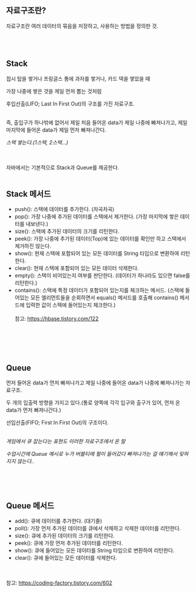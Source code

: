 ## 자료구조란?
자료구조란 여러 데이터의 묶음을 저장하고, 사용하는 방법을 정의한 것. <br><br><br><br>

 

## Stack
접시 탑을 쌓거나 프링글스 통에 과자를 쌓거나, 카드 덱을 쌓았을 때

가장 나중에 쌓은 것을 제일 먼저 뽑는 것처럼

후입선출(LIFO; Last In First Out)의 구조를 가진 자료구조.
<br><br>
 

즉, 출입구가 하나밖에 없어서 제일 처음 들어온 data가 제일 나중에 빠져나가고, 제일 마지막에 들어온 data가 제일 먼저 빠져나간다.

*스택 쌓는다.(1스택, 2스택...)*
<br><br><br>

 
자바에서는 기본적으로 Stack과 Queue를 제공한다. <br><br>

## Stack 메서드
- push(): 스택에 데이터를 추가한다. (차곡차곡)
- pop(): 가장 나중에 추가된 데이터를 스택에서 제거한다. (가장 마지막에 쌓은 데이터를 내보낸다.)
- size(): 스택에 추가된 데이터의 크기를 리턴한다.
- peek(): 가장 나중에 추가된 데이터(Top)에 있는 데이터를 확인만 하고 스택에서 제거하진 않는다.
- show(): 현재 스택에 포함되어 있는 모든 데이터를 String 타입으로 변환하여 리턴한다.
- clear(): 현재 스택에 포함되어 있는 모든 데이터 삭제한다.
- empty(): 스택이 비어있는지 여부를 판단한다. (데이터가 하나라도 있으면 false를 리턴한다.)
- contains(): 스택에 특정 데이터가 포함되어 있는지를 체크하는 메서드. (스택에 들어있는 모든 엘리먼트들을 순회하면서 equals() 메서드를 호출해 
              contains() 메서드에 입력한 값이 스택에 들어있는지 체크한다.)
<br><br>
참고:  https://hbase.tistory.com/122

 <br><br><br><br>
 
## Queue
먼저 들어온 data가 먼저 빠져나가고 제일 나중에 들어온 data가 나중에 빠져나가는 자료구조.<br>

두 개의 입출력 방향을 가지고 있다.(통로 양쪽에 각각 입구와 출구가 있어, 먼저 온 data가 먼저 빠져나간다.)<br>

선입선출(FIFO; First In First Out)의 구조이다.<br><br>

 

*게임에서 큐 잡는다는 표현도 이러한 자료구조에서 온 말* <br>

*수업시간에 Queue 예시로 누가 버블티에 펄이 들어갔다 빠져나가는 걸 얘기해서 잊혀지지 않는다..*<br>

<br><br><br>
 

## Queue 메서드
- add(): 큐에 데이터를 추가한다. (대기줄)
- poll(): 가장 먼저 추가된 데이터를 큐에서 삭제하고 삭제한 데이터를 리턴한다.
- size(): 큐에 추가된 데이터의 크기를 리턴한다.
- peek(): 큐에 가장 먼저 추가된 데이터를 리턴한다.
- show(): 큐에 들어있는 모든 데이터를 String 타입으로 변환하여 리턴한다.
- clear(): 큐에 들어있는 모든 데이터를 삭제한다.
 
<br><br>
참고: https://coding-factory.tistory.com/602
